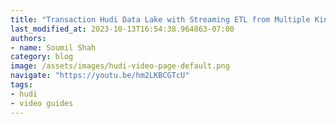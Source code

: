 ```yaml
---
title: "Transaction Hudi Data Lake with Streaming ETL from Multiple Kinesis Streams & Joining using Flink"
last_modified_at: 2023-10-13T16:54:38.964863-07:00
authors:
- name: Soumil Shah
category: blog
image: /assets/images/hudi-video-page-default.png
navigate: "https://youtu.be/hm2LKBCGTcU"
tags:
- hudi
- video guides
---
```

